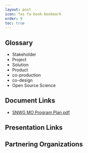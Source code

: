 ```yaml
---
layout: post
icon: fas fa-book-bookmark
order: 9
toc: true
---
```

## Glossary 
- Stakeholder
- Project
- Solution
- Product
- co-production
- co-design
- Open Source Science

## Document Links
- [SNWG MO Program Plan pdf](https://drive.google.com/file/d/1xe-rrKjwZZ7p0w39umL7nPdjCXmWwkUW/view?usp=sharing)

## Presentation Links

## Partnering Organizations
